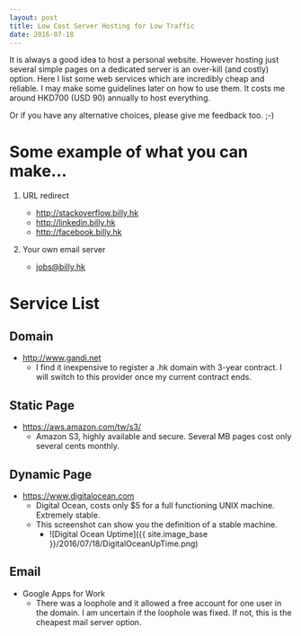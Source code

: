 ```yaml
---
layout: post
title: Low Cost Server Hosting for Low Traffic
date: 2016-07-18
---
```


It is always a good idea to host a personal website. However hosting just several simple pages on a dedicated server is an over-kill (and costly) option. Here I list some web services which are incredibly cheap and reliable. I may make some guidelines later on how to use them. It costs me around HKD700 (USD 90) annually to host everything.

Or if you have any alternative choices, please give me feedback too. ;-)

# Some example of what you can make...

1. URL redirect
    - http://stackoverflow.billy.hk
    - http://linkedin.billy.hk
    - http://facebook.billy.hk

2. Your own email server
    - jobs@billy.hk

# Service List

## Domain

- http://www.gandi.net
    - I find it inexpensive to register a .hk domain with 3-year contract. I will switch to this provider once my current contract ends.

## Static Page

- https://aws.amazon.com/tw/s3/
    - Amazon S3, highly available and secure. Several MB pages cost only several cents monthly.

## Dynamic Page

- https://www.digitalocean.com
    - Digital Ocean, costs only $5 for a full functioning UNIX machine. Extremely stable.
    - This screenshot can show you the definition of a stable machine.
        - ![Digital Ocean Uptime]({{ site.image_base }}/2016/07/18/DigitalOceanUpTime.png)

## Email

- Google Apps for Work
    - There was a loophole and it allowed a free account for one user in the domain. I am uncertain if the loophole was fixed. If not, this is the cheapest mail server option.